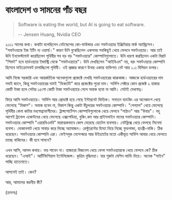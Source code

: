 # বাংলাদেশ ও সামনের পাঁচ বছর

> Software is eating the world, but AI is going to eat software.
>
> -- Jensen Huang, Nvidia CEO

২০১১ সালের কথা। কথাটা বলেছিলেন নেটস্কেপের কো-ফাউন্ডার এবং সফটওয়্যার ইঞ্জিনিয়ার মার্ক অ্যান্ড্রিসেন। "সফটওয়্যার ইজ ইটিং দ্য ওয়ার্ল্ড।" কারণ উনি বুঝেছিলেন একসময় সবকিছুই খেয়ে ফেলবে সফটওয়্যার। আর তাই উনি ইনভেস্টমেন্ট করেছিলেন পৃথিবীর সব বড় বড় "সফটওয়্যার" কোম্পানিগুলোতে। উনি ধারণা করছিলেন একটা বিরাট "শিফট" হবে হার্ডওয়্যার ইন্ডাস্ট্রি থেকে "সফটওয়্যারে"।  উনি দেখছিলেন "আইবিএম" নয়, বরং সফটওয়্যার কোম্পানি হিসেবে মাইক্রোসফট চালাচ্ছিলো পৃথিবী। ওই প্রজ্ঞার কারণে উনার একান্ত ব্যক্তিগত নেট আয় ১.৩ বিলিয়ন ডলার। 

আমি নিজে সরকারি এবং আন্তর্জাতিক অনেকগুলো প্রজেক্টে দেখছি সফটওয়্যারের কারুকাজ। আজকে হার্ডওয়্যারের দাম সবাই জানে, কিন্তু সফটওয়্যারের দামই "ডিকটেট" করে প্রজেক্টের পুরো দাম। সার্ভিস সেক্টরে কোন প্রজেক্ট ২ হাজার কোটি টাকা হলে সেটার ১৫শো কোটি টাকা সফটওয়্যারে গেলে অবাক হবো না আমি। সেটাই মেধাস্বত্ব। 

ফিরে আসি সফটওয়্যারে। সার্ভিস আর প্রোডাক্ট হয়ে গেছে ইন্টারনেট ভিত্তিক। সনাতন ব্যাংকিং এর অনেকাংশ খেয়ে ফেলেছে "বিকাশ"। অবাক হবেন না, বিকাশ কিন্তু একটা উঁচুদরের সফটওয়্যার কোম্পানি। "পেপ্যাল" খেয়ে ফেলেছে পৃথিবীর কেনা কাটার মধ্যস্বত্বভোগীদের। ট্রান্সপোর্টেশন কোম্পানিগুলোকে খেয়ে ফেলবে "পাঠাও" আর "উবার"। বহু আগেই ট্রাভেল এজেন্টদের খেয়ে ফেলেছে এক্সপেডিয়া, বুকিং.কম আর প্রাইসলাইন নামের সফটওয়্যার কোম্পানি। সফটওয়্যার কোম্পানি "এয়ারবিএনবি" মারাত্মকভাবে কোপ মেরেছে হোটেল ব্যবসায়। নেটফ্লিক্স খেয়ে ফেলছে সিনেমা ব্যবসা। দোকানপাট খেয়ে সাবাড় করে দিচ্ছে অ্যামাজন। রেস্টুরেন্টের হিস্যা নিয়ে নিচ্ছে ফুডপান্ডা, হাংগ্রী-নাকি। ঠিক ধরেছেন। সফটওয়্যার কোম্পানি এরা। ফেইসবুক মেসেন্জার আর উইচ্যাটের মতো একীভূত সার্ভিস আবার খেয়ে ফেলতে চাচ্ছে বাকিদের। কী হবে সামনে?

এখন আসি, আসল কথায়। ভয় পাবেন না। হাজারো বিজনেস খেয়ে ফেলা সফটওয়্যারকে খেয়ে ফেলবে কে? ঠিক ধরেছেন। "এআই"। আর্টিফিশিয়াল ইন্টেলিজেন্স। কৃত্রিম বুদ্ধিমত্তা। যার শুরুটা মেশিন লার্নিং দিয়ে। অনেক "সাইন" পাচ্ছি হাতেনাতে। 

আসলেই তাই। কেন?

আর, আমাদের করনীয় কী?

\(ক্ৰমশঃ\)

